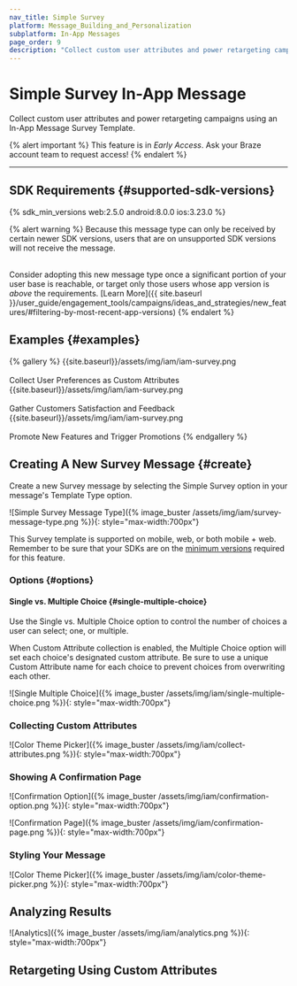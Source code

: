 ```yaml
---
nav_title: Simple Survey
platform: Message_Building_and_Personalization
subplatform: In-App Messages
page_order: 9
description: "Collect custom user attributes and power retargeting campaigns using an In-App Message Survey Template."
---
```


# Simple Survey In-App Message

Collect custom user attributes and power retargeting campaigns using an In-App Message Survey Template.

{% alert important %}
This feature is in *Early Access*. Ask your Braze account team to request access!
{% endalert %}


<hr>

## SDK Requirements {#supported-sdk-versions}

{% sdk_min_versions web:2.5.0 android:8.0.0 ios:3.23.0 %}

{% alert warning %}
Because this message type can only be received by certain newer SDK versions, users that are on unsupported SDK versions will not receive the message. <br><br>

Consider adopting this new message type once a significant portion of your user base is reachable, or target only those users whose app version is _above_ the requirements. [Learn More]({{ site.baseurl }}/user_guide/engagement_tools/campaigns/ideas_and_strategies/new_features/#filtering-by-most-recent-app-versions)
{% endalert %}

## Examples {#examples}

<style>
.swiper-container .swiper-description p {
    font-size: 1.7rem;
}
</style>
{% gallery %}
 {{site.baseurl}}/assets/img/iam/iam-survey.png <br><br> Collect User Preferences as Custom Attributes
 {{site.baseurl}}/assets/img/iam/iam-survey.png <br><br> Gather Customers Satisfaction and Feedback
 {{site.baseurl}}/assets/img/iam/iam-survey.png <br><br> Promote New Features and Trigger Promotions
{% endgallery %}


## Creating A New Survey Message {#create}

Create a new Survey message by selecting the Simple Survey option in your message's Template Type option.

![Simple Survey Message Type]({% image_buster /assets/img/iam/survey-message-type.png %}){: style="max-width:700px"}

This Survey template is supported on mobile, web, or both mobile + web. Remember to be sure that your SDKs are on the [minimum versions](#supported-sdk-versions) required for this feature.

### Options {#options}

#### Single vs. Multiple Choice {#single-multiple-choice}

Use the Single vs. Multiple Choice option to control the number of choices a user can select; one, or multiple.

When Custom Attribute collection is enabled, the Multiple Choice option will set each choice's designated custom attribute. Be sure to use a unique Custom Attribute name for each choice to prevent choices from overwriting each other.

![Single Multiple Choice]({% image_buster /assets/img/iam/single-multiple-choice.png %}){: style="max-width:700px"}

### Collecting Custom Attributes

![Color Theme Picker]({% image_buster /assets/img/iam/collect-attributes.png %}){: style="max-width:700px"}

### Showing A Confirmation Page

![Confirmation Option]({% image_buster /assets/img/iam/confirmation-option.png %}){: style="max-width:700px"}

![Confirmation Page]({% image_buster /assets/img/iam/confirmation-page.png %}){: style="max-width:700px"}

### Styling Your Message

![Color Theme Picker]({% image_buster /assets/img/iam/color-theme-picker.png %}){: style="max-width:700px"}

## Analyzing Results

![Analytics]({% image_buster /assets/img/iam/analytics.png %}){: style="max-width:700px"}

## Retargeting Using Custom Attributes



